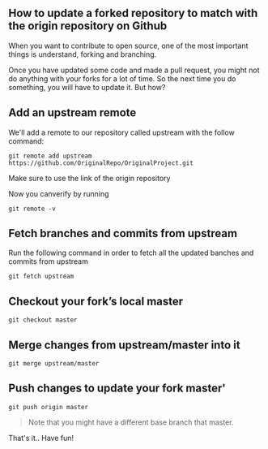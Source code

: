 ## How to update a forked repository to match with the origin repository on Github

When you want to contribute to open source, one of the most important things is understand, forking and branching.

Once you have updated some code and made a pull request, you might not do anything with your forks for a lot of time. So the next time you do something, you will have to update it. But how?

## Add an upstream remote
We'll add a remote to our repository called upstream with the follow command:

```shell
git remote add upstream https://github.com/OriginalRepo/OriginalProject.git
```
Make sure to use the link of the origin repository

Now you canverify by running

```shell
git remote -v
```

## Fetch branches and commits from upstream
Run the following command in order to fetch all the updated banches and commits from upstream

```shell
git fetch upstream
```

## Checkout your fork’s local master

```shell
git checkout master
```

## Merge changes from upstream/master into it

```shell
git merge upstream/master
```

## Push changes to update your fork master'

```shell
git push origin master
```

> Note that you might have a different base branch that master.

That's it.. Have fun!